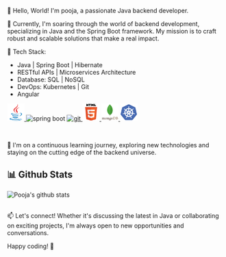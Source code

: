 👋 Hello, World! I'm pooja, a passionate Java backend developer.

🚀 Currently, I'm soaring through the world of backend development, specializing in Java and the Spring Boot framework. My mission is to craft robust and scalable solutions that make a real impact.

🔧 Tech Stack:
   - Java | Spring Boot | Hibernate 
   - RESTful APIs | Microservices Architecture
   - Database: SQL | NoSQL
   - DevOps: Kubernetes | Git
   - Angular

<p align="left"> 
<a href="https://docs.oracle.com/en/java/" target="_blank">
  <img src="https://raw.githubusercontent.com/devicons/devicon/master/icons/java/java-original.svg" alt="java" width="40" height="40"/>
</a>
   <a>
    <img src="https://icons8.com/icon/90519/spring-boot" alt="spring boot" width="40" height="40"/>  
   </a>
  <a href="https://git-scm.com/" target="_blank"> <img src="https://www.vectorlogo.zone/logos/git-scm/git-scm-icon.svg" alt="git" width="40" height="40"/> </a> 
  <a href="https://www.w3.org/html/" target="_blank"> <img src="https://raw.githubusercontent.com/devicons/devicon/master/icons/html5/html5-original-wordmark.svg" alt="html5" width="40" height="40"/> </a> 
  <a href="https://www.mongodb.com/" target="_blank"> <img src="https://raw.githubusercontent.com/devicons/devicon/master/icons/mongodb/mongodb-original-wordmark.svg" alt="mongodb" width="40" height="40"/> </a>  

<a href="https://kubernetes.io/" target="_blank">
  <img src="https://raw.githubusercontent.com/devicons/devicon/master/icons/kubernetes/kubernetes-plain.svg" alt="kubernetes" width="40" height="40"/>
</a>

</p>

<br>

🌱 I'm on a continuous learning journey, exploring new technologies and staying on the cutting edge of the backend universe.

<h2>📊 Github Stats</h2>

![Pooja's github stats](https://github-readme-stats.vercel.app/api?username=Poojanp-311&theme=onedark)
<br>
<br />

📫 Let's connect! Whether it's discussing the latest in Java or collaborating on exciting projects, I'm always open to new opportunities and conversations.


Happy coding! 🚀
